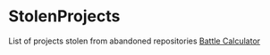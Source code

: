 # StolenProjects
List of projects stolen from abandoned repositories
<a href="https://larvichee.github.io/StolenProjects/HoG/Battlecalc.html">Battle Calculator</a></li>
